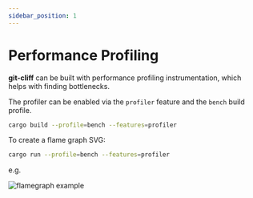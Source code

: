 ```yaml
---
sidebar_position: 1
---
```

# Performance Profiling

**git-cliff** can be built with performance profiling instrumentation, which helps with finding bottlenecks.

The profiler can be enabled via the `profiler` feature and the `bench` build profile.

```bash
cargo build --profile=bench --features=profiler
```

To create a flame graph SVG:

```bash
cargo run --profile=bench --features=profiler
```

e.g.

![flamegraph example](https://github.com/user-attachments/assets/d29339a5-1c82-4630-bcb8-0b3466d8710a)
